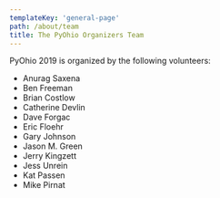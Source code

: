 ```yaml
---
templateKey: 'general-page'
path: /about/team
title: The PyOhio Organizers Team
---
```


PyOhio 2019 is organized by the following volunteers:

* Anurag Saxena
* Ben Freeman
* Brian Costlow
* Catherine Devlin
* Dave Forgac
* Eric Floehr
* Gary Johnson
* Jason M. Green
* Jerry Kingzett
* Jess Unrein
* Kat Passen
* Mike Pirnat